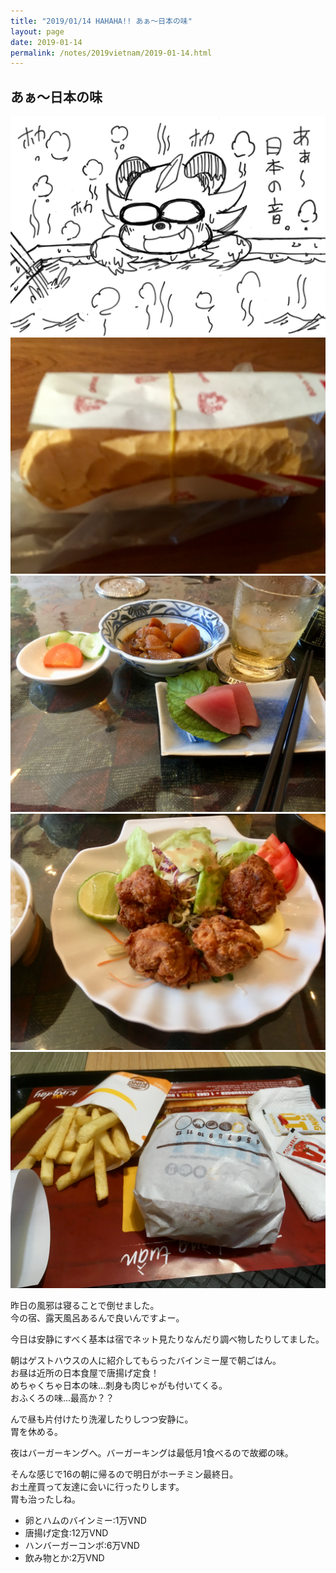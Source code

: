 ```yaml
---
title: "2019/01/14 HAHAHA!! あぁ〜日本の味"
layout: page
date: 2019-01-14
permalink: /notes/2019vietnam/2019-01-14.html
---
```


## あぁ〜日本の味

![ホーチミン](images/90.jpeg "ホーチミン") 
![ホーチミン](images/91.jpeg "ホーチミン") 
![ホーチミン](images/92.jpeg "ホーチミン") 
![ホーチミン](images/93.jpeg "ホーチミン") 
![ホーチミン](images/94.jpeg "ホーチミン") 

昨日の風邪は寝ることで倒せました。  
今の宿、露天風呂あるんで良いんですよー。  
  
今日は安静にすべく基本は宿でネット見たりなんだり調べ物したりしてました。  
  
朝はゲストハウスの人に紹介してもらったバインミー屋で朝ごはん。  
お昼は近所の日本食屋で唐揚げ定食！  
めちゃくちゃ日本の味…刺身も肉じゃがも付いてくる。  
おふくろの味…最高か？？  
  
んで昼も片付けたり洗濯したりしつつ安静に。  
胃を休める。  
  
夜はバーガーキングへ。バーガーキングは最低月1食べるので故郷の味。  
  
そんな感じで16の朝に帰るので明日がホーチミン最終日。  
お土産買って友達に会いに行ったりします。  
胃も治ったしね。  

- 卵とハムのバインミー:1万VND
- 唐揚げ定食:12万VND
- ハンバーガーコンボ:6万VND
- 飲み物とか:2万VND